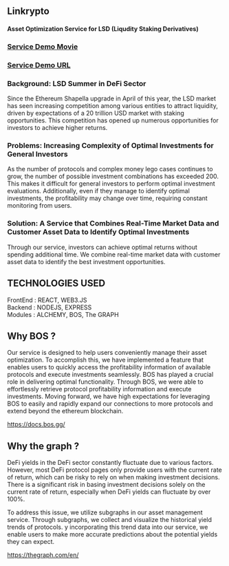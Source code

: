 ## Linkrypto
#### Asset Optimization Service for LSD (Liqudity Staking Derivatives)

### [Service Demo Movie](https://www.youtube.com/watch?v=GQk1j8S83VA)
### [Service Demo URL](https://main.d3r08tu0as5h7l.amplifyapp.com/manage)

### Background: LSD Summer in DeFi Sector

Since the Ethereum Shapella upgrade in April of this year, the LSD market has seen increasing competition among various entities to attract liquidity, driven by expectations of a 20 trillion USD market with staking opportunities. This competition has opened up numerous opportunities for investors to achieve higher returns.

### Problems: Increasing Complexity of Optimal Investments for General Investors

As the number of protocols and complex money lego cases continues to grow, the number of possible investment combinations has exceeded 200. This makes it difficult for general investors to perform optimal investment evaluations. Additionally, even if they manage to identify optimal investments, the profitability may change over time, requiring constant monitoring from users.

### Solution: A Service that Combines Real-Time Market Data and Customer Asset Data to Identify Optimal Investments

Through our service, investors can achieve optimal returns without spending additional time. We combine real-time market data with customer asset data to identify the best investment opportunities.

## TECHNOLOGIES USED

FrontEnd : REACT, WEB3.JS  
Backend : NODEJS, EXPRESS  
Modules : ALCHEMY, BOS, The GRAPH

## Why BOS ?

Our service is designed to help users conveniently manage their asset optimization. 
To accomplish this, we have implemented a feature that enables users to quickly access the profitability information of available protocols and execute investments seamlessly. 
BOS has played a crucial role in delivering optimal functionality. 
Through BOS, we were able to effortlessly retrieve protocol profitability information and execute investments. 
Moving forward, we have high expectations for leveraging BOS to easily and rapidly expand our connections to more protocols and extend beyond the ethereum blockchain.

https://docs.bos.gg/


## Why the graph ?

DeFi yields in the DeFi sector constantly fluctuate due to various factors. 
However, most DeFi protocol pages only provide users with the current rate of return, which can be risky to rely on when making investment decisions. 
There is a significant risk in basing investment decisions solely on the current rate of return, especially when DeFi yields can fluctuate by over 100%.

To address this issue, we utilize subgraphs in our asset management service. 
Through subgraphs, we collect and visualize the historical yield trends of protocols. 
y incorporating this trend data into our service, we enable users to make more accurate predictions about the potential yields they can expect.

https://thegraph.com/en/
